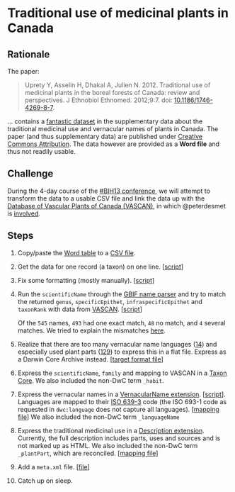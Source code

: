 # Traditional use of medicinal plants in Canada

## Rationale

The paper:

> Uprety Y, Asselin H, Dhakal A, Julien N. 2012. Traditional use of medicinal plants in the boreal forests of Canada: review and perspectives. J Ethnobiol Ethnomed. 2012;9:7. doi: [10.1186/1746-4269-8-7](http://doi.org/10.1186/1746-4269-8-7).

... contains a [fantastic dataset](http://www.ncbi.nlm.nih.gov/pmc/articles/PMC3316145/#__sec25title) in the supplementary data about the traditional medicinal use and vernacular names of plants in Canada. The paper (and thus supplementary data) are published under [Creative Commons Attribution](http://creativecommons.org/licenses/by/2.0). The data however are provided as a **Word file** and thus not readily usable.

## Challenge

During the 4-day course of the [#BIH13 conference](http://conference.lifewatch.unisalento.it/index.php/EBIC/BIH2013), we will attempt to transform the data to a usable CSV file and link the data up with the [Database of Vascular Plants of Canada (VASCAN)](http://data.canadensys.net/vascan/), in which @peterdesmet is [involved](https://github.com/peterdesmet/vascan-data-paper).

## Steps

1. Copy/paste the [Word table](data/raw/medicinal-plants.doc) to a [CSV file](data/raw/medicinal-plants.tsv).
2. Get the data for one record (a taxon) on one line. [[script](scripts/OneLinePerRecord.py)]
3. Fix some formatting (mostly manually). [[script](scripts/CleanData.py)]
4. Run the `scientificName` through the [GBIF name parser](http://tools.gbif.org/nameparser/) and try to match the returned `genus`, `specificEpithet`, `infraspecificEpithet` and `taxonRank` with data from [VASCAN](http://dx.doi.org/10.5886/1bft7W5f). [[script](scripts/MapToVascan.py)]

   Of the `545` names, `493` had one exact match, `48` no match, and `4` several matches. We tried to explain the mismatches [here](documentation/mismatch-remarks.tsv).
5. Realize that there are too many vernacular name languages ([14](documentation/language-mapping.tsv)) and especially used plant parts ([129](documentation/plant-parts-mapping.tsv)) to express this in a flat file. Express as a Darwin Core Archive instead. [[target format file](documentation/target-format.md)]
6. Express the `scientificName`, `family` and mapping to VASCAN in a [Taxon Core](http://rs.gbif.org/core/dwc_taxon.xml). We also included the non-DwC term `_habit`.
6. Express the vernacular names in a [VernacularName extension](http://rs.gbif.org/extension/gbif/1.0/vernacularname.xml). [[script](scripts/splitVernacularNames.py)]. Languages are mapped to their [ISO 639-3](http://en.wikipedia.org/wiki/ISO_639-3) code (the ISO 693-1 code as requested in `dwc:language` does not capture all languages). [[mapping file](documentation/language-mapping.tsv)] We also included the non-DwC term `_languageName`
7. Express the traditional medicinal use in a [Description extension](http://rs.gbif.org/extension/gbif/1.0/description.xml). Currently, the full description includes parts, uses and sources and is not marked up as HTML. We also included the non-DwC term `_plantPart`, which are reconciled. [[mapping file](document/plant-parts-mapping.tsv)]
8. Add a `meta.xml` file. [[file](data/dwc-a/meta.xml)]
9. Catch up on sleep.
